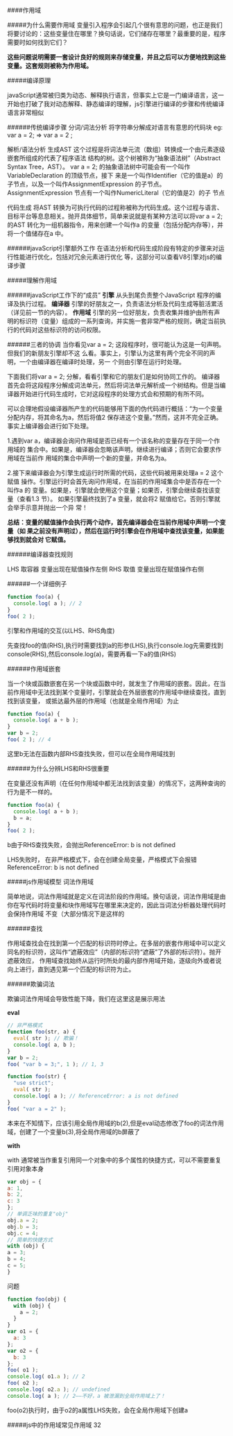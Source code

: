 ####作用域

#####为什么需要作用域
变量引入程序会引起几个很有意思的问题，也正是我们将要讨论的：这些变量住在哪里？换句话说，它们储存在哪里？最重要的是，程序需要时如何找到它们？

**这些问题说明需要一套设计良好的规则来存储变量，并且之后可以方便地找到这些变量。这套规则被称为作用域。**

#####编译原理

javaScript通常被归类为动态、解释执行语言，但事实上它是一门编译语言，这一开始也打破了我对动态解释、静态编译的理解，js引擎进行编译的步骤和传统编译语言非常相似

######传统编译步骤
分词/词法分析 将字符串分解成对语言有意思的代码块
eg: var a = 2; => var a = 2 ; 

解析/语法分析 生成AST
这个过程是将词法单元流（数组）转换成一个由元素逐级嵌套所组成的代表了程序语法
结构的树。这个树被称为“抽象语法树”（Abstract Syntax Tree，AST）。
var a = 2; 的抽象语法树中可能会有一个叫作VariableDeclaration 的顶级节点，接下
来是一个叫作Identifier（它的值是a）的子节点，以及一个叫作AssignmentExpression
的子节点。AssignmentExpression 节点有一个叫作NumericLiteral（它的值是2）的子
节点

代码生成 
将AST 转换为可执行代码的过程称被称为代码生成。这个过程与语言、目标平台等息息相关。抛开具体细节，简单来说就是有某种方法可以将var a = 2; 的AST 转化为一组机器指令，用来创建一个叫作a 的变量（包括分配内存等），并将一个值储存在a 中。

######javaScript引擎额外工作
在语法分析和代码生成阶段有特定的步骤来对运行性能进行优化，包括对冗余元素进行优化
等，这部分可以查看V8引擎对js的编译步骤

#####理解作用域

######javaScript工作下的“成员”
**引擎**
从头到尾负责整个JavaScript 程序的编译及执行过程。
**编译器**
引擎的好朋友之一，负责语法分析及代码生成等脏活累活（详见前一节的内容）。
**作用域**
引擎的另一位好朋友，负责收集并维护由所有声明的标识符（变量）组成的一系列查询，并实施一套非常严格的规则，确定当前执行的代码对这些标识符的访问权限。

######三者的协调
当你看见var a = 2; 这段程序时，很可能认为这是一句声明。但我们的新朋友引擎却不这
么看。事实上，引擎认为这里有两个完全不同的声明，一个由编译器在编译时处理，另一
个则由引擎在运行时处理。

下面我们将var a = 2; 分解，看看引擎和它的朋友们是如何协同工作的。
编译器首先会将这段程序分解成词法单元，然后将词法单元解析成一个树结构。但是当编
译器开始进行代码生成时，它对这段程序的处理方式会和预期的有所不同。

可以合理地假设编译器所产生的代码能够用下面的伪代码进行概括：“为一个变量分配内存，将其命名为a，然后将值2 保存进这个变量。”然而，这并不完全正确。
事实上编译器会进行如下处理。

1.遇到var a，编译器会询问作用域是否已经有一个该名称的变量存在于同一个作用域的
集合中。如果是，编译器会忽略该声明，继续进行编译；否则它会要求作用域在当前作
用域的集合中声明一个新的变量，并命名为a。

2.接下来编译器会为引擎生成运行时所需的代码，这些代码被用来处理a = 2 这个赋值
操作。引擎运行时会首先询问作用域，在当前的作用域集合中是否存在一个叫作a 的
变量。如果是，引擎就会使用这个变量；如果否，引擎会继续查找该变量（查看1.3
节）。
如果引擎最终找到了a 变量，就会将2 赋值给它。否则引擎就会举手示意并抛出一个异
常！

**总结：变量的赋值操作会执行两个动作，首先编译器会在当前作用域中声明一个变量（如
果之前没有声明过），然后在运行时引擎会在作用域中查找该变量，如果能够找到就会对
它赋值。**

######编译器查找规则

LHS 取容器 变量出现在赋值操作左侧
RHS 取值 变量出现在赋值操作右侧

######一个详细例子

```js
function foo(a) {
  console.log( a ); // 2
}
foo( 2 );
```

引擎和作用域的交互(以LHS、RHS角度)

先查找foo的值(RHS),执行时需要找到a的形参(LHS),执行console.log先需要找到console(RHS),然后console.log(a)，需要再看一下a的值(RHS)

######作用域嵌套

当一个块或函数嵌套在另一个块或函数中时，就发生了作用域的嵌套。因此，在当前作用域中无法找到某个变量时，引擎就会在外层嵌套的作用域中继续查找，直到找到该变量，
或抵达最外层的作用域（也就是全局作用域）为止

```js
function foo(a) {
  console.log( a + b );
}
var b = 2;
foo( 2 ); // 4
```
这里b无法在函数内部RHS查找失败，但可以在全局作用域找到

######为什么分辨LHS和RHS很重要

在变量还没有声明（在任何作用域中都无法找到该变量）的情况下，这两种查询的行为是不一样的。

```js
function foo(a) {
  console.log( a + b );
  b = a;
}
foo( 2 );
```

b由于RHS查找失败，会抛出ReferenceError: b is not defined

LHS失败时， 在非严格模式下，会在创建全局变量，严格模式下会报错ReferenceError: b is not defined


#####js作用域模型  词法作用域

简单地说，词法作用域就是定义在词法阶段的作用域。换句话说，词法作用域是由你在写代码时将变量和块作用域写在哪里来决定的，因此当词法分析器处理代码时会保持作用域
不变（大部分情况下是这样的


######查找

作用域查找会在找到第一个匹配的标识符时停止。在多层的嵌套作用域中可以定义同名的标识符，这叫作“遮蔽效应”（内部的标识符“遮蔽”了外部的标识符）。抛开遮蔽效应，
作用域查找始终从运行时所处的最内部作用域开始，逐级向外或者说向上进行，直到遇见第一个匹配的标识符为止。


######欺骗词法

欺骗词法作用域会导致性能下降，我们在这里这是展示用法

**eval**
```js
// 非严格模式
function foo(str, a) {
  eval( str ); // 欺骗！
  console.log( a, b );
}
var b = 2;
foo( "var b = 3;", 1 ); // 1, 3

function foo(str) {
  "use strict";
  eval( str );
  console.log( a ); // ReferenceError: a is not defined
}
foo( "var a = 2" );
```

本来在不知情下，应该引用全局作用域的b(2),但是eval动态修改了foo的词法作用域，创建了一个变量b(3),将全局作用域的b屏蔽了

**with**

with 通常被当作重复引用同一个对象中的多个属性的快捷方式，可以不需要重复引用对象本身

```js
var obj = {
a: 1,
b: 2,
c: 3
};
// 单调乏味的重复"obj"
obj.a = 2;
obj.b = 3;
obj.c = 4;
// 简单的快捷方式
with (obj) {
a = 3;
b = 4;
c = 5;
}
```

问题
```js
function foo(obj) {
  with (obj) {
    a = 2;
  }
}
var o1 = {
  a: 3
};
var o2 = {
  b: 3
};
foo( o1 );
console.log( o1.a ); // 2
foo( o2 );
console.log( o2.a ); // undefined
console.log( a ); // 2——不好，a 被泄漏到全局作用域上了！
```

foo(o2)执行时，由于o2的a属性LHS失败，会在全局作用域下创建a

#####js中的作用域常见作用域
32